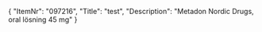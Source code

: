 {
  "ItemNr": "097216",
  "Title": "test",
  "Description": "Metadon Nordic Drugs, oral lösning 45 mg"
}